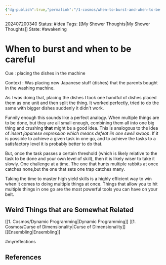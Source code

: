 ```yaml
---
{"dg-publish":true,"permalink":"/1-cosmos/when-to-burst-and-when-to-be-careful/","created":"2024-08-31T23:47:15.041-04:00","updated":"2024-12-05T21:49:46.132-05:00"}
---
```


202407200340
Status: #idea
Tags: [[My Shower Thoughts\|My Shower Thoughts]]
State: #awakening 
# When to burst and when to be careful

Cue : placing the dishes in the machine

Context : Was placing new Japanese stuff (dishes) that the parents bought in the washing machine.

As I was doing that, placing the dishes I took one handful of dishes placed them as one unit and then split the thing. It worked perfectly, tried to do the same with bigger dishes suddenly it didn't work.

Funnily enough this sounds like a perfect analogy. When multiple things are to be done, but they are all small enough, combining them all into one big thing and crushing **that** might be a good idea. This is analogous to the idea of *insert japanese  expression which means defeat iin one swell swoop*. If it is possible to achieve a given task in one go, and to achieve the tasks to a satisfactory level it is probably better to do that.

But, once the task passes a certain threshold (which is likely relative to the task to be done and your own level of skill), then it is likely wiser to take it slowly. One challenge at a time. The one that hunts multiple rabbits at once catches none,but the one that sets one trap catches many.

Taking the time to master high yield skills is a highly efficient way to win when it comes to doing multiple things at once. Things that allow you to hit multiple things in one go are the most powerful tools you can have on your belt.

## Weird Things that are Somewhat Related
[[1. Cosmos/Dynamic Programming\|Dynamic Programming]]
[[1. Cosmos/Curse of Dimensionality\|Curse of Dimensionality]]
[[Ensembling\|Ensembling]]

#myreflections 


## References
